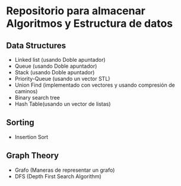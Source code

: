 #   Repositorio para almacenar Algoritmos y Estructura de datos

##  Data Structures

* Linked list (usando Doble apuntador)
* Queue (usando Doble apuntador)
* Stack (usando Doble apuntador)
* Priority-Queue (usando un vector STL)
* Union Find (implementado con vectores y usando compresión de caminos)
* Binary search tree
* Hash Table(usando un vector de listas)

##  Sorting

* Insertion Sort

##  Graph Theory

* Grafo (Maneras de representar un grafo)
* DFS (Depth First Search Algorithm)